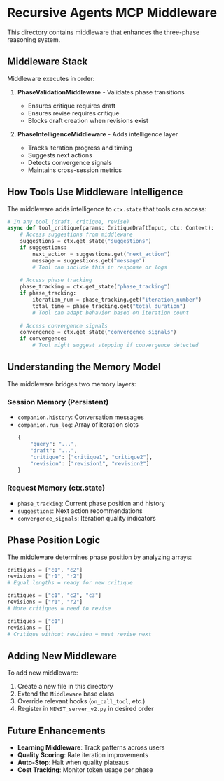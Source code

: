 # Recursive Agents MCP Middleware

This directory contains middleware that enhances the three-phase reasoning system.

## Middleware Stack

Middleware executes in order:

1. **PhaseValidationMiddleware** - Validates phase transitions
   - Ensures critique requires draft
   - Ensures revise requires critique
   - Blocks draft creation when revisions exist

2. **PhaseIntelligenceMiddleware** - Adds intelligence layer
   - Tracks iteration progress and timing
   - Suggests next actions
   - Detects convergence signals
   - Maintains cross-session metrics

## How Tools Use Middleware Intelligence

The middleware adds intelligence to `ctx.state` that tools can access:

```python
# In any tool (draft, critique, revise)
async def tool_critique(params: CritiqueDraftInput, ctx: Context):
    # Access suggestions from middleware
    suggestions = ctx.get_state("suggestions")
    if suggestions:
        next_action = suggestions.get("next_action")
        message = suggestions.get("message")
        # Tool can include this in response or logs
    
    # Access phase tracking
    phase_tracking = ctx.get_state("phase_tracking")
    if phase_tracking:
        iteration_num = phase_tracking.get("iteration_number")
        total_time = phase_tracking.get("total_duration")
        # Tool can adapt behavior based on iteration count
    
    # Access convergence signals
    convergence = ctx.get_state("convergence_signals")
    if convergence:
        # Tool might suggest stopping if convergence detected
```

## Understanding the Memory Model

The middleware bridges two memory layers:

### Session Memory (Persistent)
- `companion.history`: Conversation messages
- `companion.run_log`: Array of iteration slots
  ```python
  {
      "query": "...",
      "draft": "...",
      "critique": ["critique1", "critique2"],
      "revision": ["revision1", "revision2"]
  }
  ```

### Request Memory (ctx.state)
- `phase_tracking`: Current phase position and history
- `suggestions`: Next action recommendations
- `convergence_signals`: Iteration quality indicators

## Phase Position Logic

The middleware determines phase position by analyzing arrays:

```python
critiques = ["c1", "c2"]
revisions = ["r1", "r2"]
# Equal lengths = ready for new critique

critiques = ["c1", "c2", "c3"]
revisions = ["r1", "r2"]
# More critiques = need to revise

critiques = ["c1"]
revisions = []
# Critique without revision = must revise next
```

## Adding New Middleware

To add new middleware:

1. Create a new file in this directory
2. Extend the `Middleware` base class
3. Override relevant hooks (`on_call_tool`, etc.)
4. Register in `NEWST_server_v2.py` in desired order

## Future Enhancements

- **Learning Middleware**: Track patterns across users
- **Quality Scoring**: Rate iteration improvements
- **Auto-Stop**: Halt when quality plateaus
- **Cost Tracking**: Monitor token usage per phase